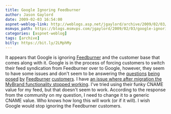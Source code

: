 ```yaml
---
title: Google Ignoring Feedburner
author: Jason Gaylord
date: 2009-02-03 16:54:00
aspnet-weblog-link: http://weblogs.asp.net/jgaylord/archive/2009/02/03/google-ignoring-feedburner.aspx
msmvps_path: https://blogs.msmvps.com/jgaylord/2009/02/03/google-ignoring-feedburner/
categories: [aspnet-weblog]
tags: [archive]
bitly: https://bit.ly/2LMphMy
---
```


It appears that Google is ignoring [Feedburner](http://feedburner.com/) and the customer base that comes along with it. Google is in the process of forcing customers to switch their feed syndication from Feedburner over to Google, however, they seem to have some issues and don't seem to be answering the [questions](http://groups.google.com/group/feedburner-services/browse_thread/thread/57b38940ebcbd6e7) [being](http://groups.google.com/group/feedburner-services/browse_thread/thread/0f03112097d8658d?hl=en) [posed](http://groups.google.com/group/feedburner-services/browse_thread/thread/e6ac5f4f4d6ffcad?hl=en) [by](http://groups.google.com/group/feedburner-services/browse_thread/thread/7bffd0cfde4e8065?hl=en) [Feedburner](http://groups.google.com/group/feedburner-services/browse_thread/thread/8cb778a2a3664d4c/e3d9463996a84787?hl=en&lnk=raot#e3d9463996a84787) [customers](http://groups.google.com/group/feedburner-services/browse_thread/thread/baf3462297a83d75?hl=en). I have [an issue where after migration the MyBrand functionality stopped working](http://groups.google.com/group/feeds-and-syndication/browse_thread/thread/aa1f547285f2e473?hl=en&q=Jason+Gaylord). I've tried using their funky CNAME value for my feed, but that doesn't seem to work. According to the response from the community on my question, I need to change it to a generic CNAME value. Who knows how long this will work (or if it will). I wish Google would stop ignoring the Feedburner customers.